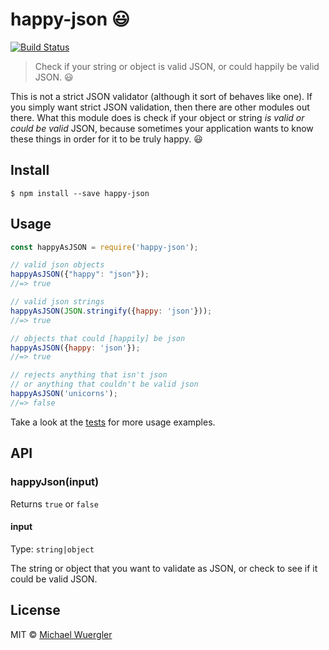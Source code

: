 # happy-json :smiley:

[![Build Status](https://travis-ci.org/radiovisual/happy-json.svg?branch=master)](https://travis-ci.org/radiovisual/happy-json)

> Check if your string or object is valid JSON, or could happily be valid JSON. :smiley:

This is not a strict JSON validator (although it sort of behaves like one). If you simply want strict JSON validation, then
 there are other modules out there. What this module does is check if your object or string *is valid or could be valid* JSON,
 because sometimes your application wants to know these things in order for it to be truly happy. :smiley:


## Install

```
$ npm install --save happy-json
```


## Usage

```js
const happyAsJSON = require('happy-json');

// valid json objects
happyAsJSON({"happy": "json"});
//=> true

// valid json strings
happyAsJSON(JSON.stringify({happy: 'json'}));
//=> true

// objects that could [happily] be json
happyAsJSON({happy: 'json'});
//=> true

// rejects anything that isn't json
// or anything that couldn't be valid json
happyAsJSON('unicorns');
//=> false
```

Take a look at the [tests](https://github.com/radiovisual/happy-json/test/test.js) for more usage examples. 

## API

### happyJson(input)

Returns `true` or `false`

#### input

Type: `string|object`

The string or object that you want to validate as JSON, or check to see if it could be valid JSON.


## License

MIT © [Michael Wuergler](http://numetriclabs.com)
